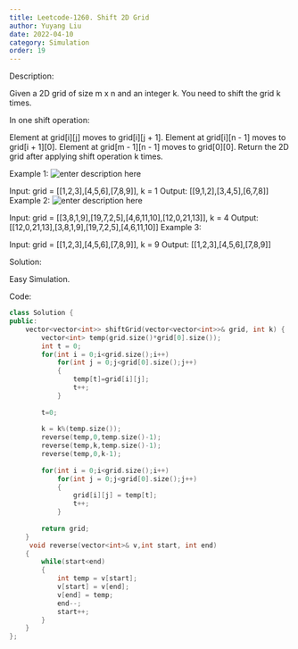 ```yaml
---
title: Leetcode-1260. Shift 2D Grid
author: Yuyang Liu
date: 2022-04-10
category: Simulation
order: 19
---
```


Description:

Given a 2D grid of size m x n and an integer k. You need to shift the grid k times.

In one shift operation:

Element at grid[i][j] moves to grid[i][j + 1].
Element at grid[i][n - 1] moves to grid[i + 1][0].
Element at grid[m - 1][n - 1] moves to grid[0][0].
Return the 2D grid after applying shift operation k times.

 

Example 1:
![enter description here](https://assets.leetcode.com/uploads/2019/11/05/e1.png)

Input: grid = [[1,2,3],[4,5,6],[7,8,9]], k = 1
Output: [[9,1,2],[3,4,5],[6,7,8]]
Example 2:
![enter description here](https://assets.leetcode.com/uploads/2019/11/05/e2.png)

Input: grid = [[3,8,1,9],[19,7,2,5],[4,6,11,10],[12,0,21,13]], k = 4
Output: [[12,0,21,13],[3,8,1,9],[19,7,2,5],[4,6,11,10]]
Example 3:

Input: grid = [[1,2,3],[4,5,6],[7,8,9]], k = 9
Output: [[1,2,3],[4,5,6],[7,8,9]]


Solution:

Easy Simulation.


Code: 

``` c++
class Solution {
public:
    vector<vector<int>> shiftGrid(vector<vector<int>>& grid, int k) {
        vector<int> temp(grid.size()*grid[0].size());
        int t = 0;
        for(int i = 0;i<grid.size();i++)
            for(int j = 0;j<grid[0].size();j++)
            {
                temp[t]=grid[i][j];
                t++;
            }
        
        t=0;
        
        k = k%(temp.size());
        reverse(temp,0,temp.size()-1);
        reverse(temp,k,temp.size()-1);
        reverse(temp,0,k-1);
        
        for(int i = 0;i<grid.size();i++)
            for(int j = 0;j<grid[0].size();j++)
            {
                grid[i][j] = temp[t];
                t++;
            }
        
        return grid;
    }
     void reverse(vector<int>& v,int start, int end)
    {
        while(start<end)
        {
            int temp = v[start];
            v[start] = v[end];
            v[end] = temp;
            end--;
            start++;
        }
    }
};
```

